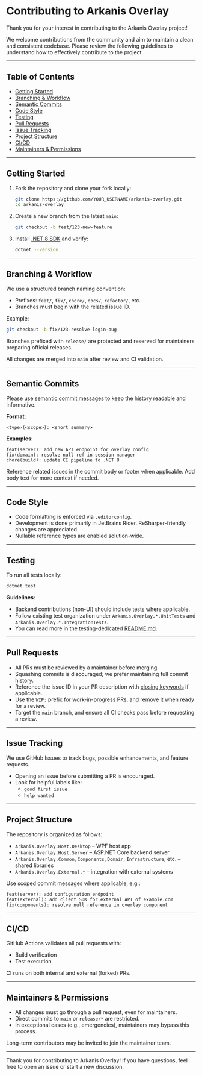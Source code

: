# Contributing to Arkanis Overlay

Thank you for your interest in contributing to the Arkanis Overlay project!

We welcome contributions from the community and aim to maintain a clean and consistent codebase. Please review the following guidelines to understand how to effectively contribute to the project.

---

## Table of Contents

- [Getting Started](#getting-started)
- [Branching & Workflow](#branching--workflow)
- [Semantic Commits](#semantic-commits)
- [Code Style](#code-style)
- [Testing](#testing)
- [Pull Requests](#pull-requests)
- [Issue Tracking](#issue-tracking)
- [Project Structure](#project-structure)
- [CI/CD](#cicd)
- [Maintainers & Permissions](#maintainers--permissions)

---

## Getting Started

1. Fork the repository and clone your fork locally:
   ```bash
   git clone https://github.com/YOUR_USERNAME/arkanis-overlay.git
   cd arkanis-overlay
   ```

2. Create a new branch from the latest `main`:
   ```bash
   git checkout -b feat/123-new-feature
   ```

3. Install [.NET 8 SDK](https://dotnet.microsoft.com/en-us/download/dotnet/8.0) and verify:
   ```bash
   dotnet --version
   ```

---

## Branching & Workflow

We use a structured branch naming convention:

* Prefixes: `feat/`, `fix/`, `chore/`, `docs/`, `refactor/`, etc.
* Branches must begin with the related issue ID.

Example:

```bash
git checkout -b fix/123-resolve-login-bug
```

Branches prefixed with `release/` are protected and reserved for maintainers preparing official releases.

All changes are merged into `main` after review and CI validation.

---

## Semantic Commits

Please use [semantic commit messages](https://www.conventionalcommits.org/) to keep the history readable and informative.

**Format**:

```
<type>(<scope>): <short summary>
```

**Examples**:

```
feat(server): add new API endpoint for overlay config
fix(domain): resolve null ref in session manager
chore(build): update CI pipeline to .NET 8
```

Reference related issues in the commit body or footer when applicable.
Add body text for more context if needed.

---

## Code Style

* Code formatting is enforced via `.editorconfig`.
* Development is done primarily in JetBrains Rider. ReSharper-friendly changes are appreciated.
* Nullable reference types are enabled solution-wide.

---

## Testing

To run all tests locally:

```bash
dotnet test
```

**Guidelines**:

* Backend contributions (non-UI) should include tests where applicable.
* Follow existing test organization under `Arkanis.Overlay.*.UnitTests` and `Arkanis.Overlay.*.IntegrationTests`.
* You can read more in the testing-dedicated [README.md](./tests/README.md).

---

## Pull Requests

* All PRs must be reviewed by a maintainer before merging.
* Squashing commits is discouraged; we prefer maintaining full commit history.
* Reference the issue ID in your PR description with [closing keywords](https://docs.github.com/en/issues/tracking-your-work-with-issues/using-issues/linking-a-pull-request-to-an-issue) if applicable.
* Use the `WIP:` prefix for work-in-progress PRs, and remove it when ready for a review.
* Target the `main` branch, and ensure all CI checks pass before requesting a review.

---

## Issue Tracking

We use GitHub Issues to track bugs, possible enhancements, and feature requests.

* Opening an issue before submitting a PR is encouraged.
* Look for helpful labels like:
    * `good first issue`
    * `help wanted`

---

## Project Structure

The repository is organized as follows:

* `Arkanis.Overlay.Host.Desktop` – WPF host app
* `Arkanis.Overlay.Host.Server` – ASP.NET Core backend server
* `Arkanis.Overlay.Common`, `Components`, `Domain`, `Infrastructure`, etc. – shared libraries
* `Arkanis.Overlay.External.*` – integration with external systems

Use scoped commit messages where applicable, e.g.:

```
feat(server): add configuration endpoint
feat(external): add client SDK for external API of example.com
fix(components): resolve null reference in overlay component
```

---

## CI/CD

GitHub Actions validates all pull requests with:

* Build verification
* Test execution

CI runs on both internal and external (forked) PRs.

---

## Maintainers & Permissions

* All changes must go through a pull request, even for maintainers.
* Direct commits to `main` or `release/*` are restricted.
* In exceptional cases (e.g., emergencies), maintainers may bypass this process.

Long-term contributors may be invited to join the maintainer team.

---

Thank you for contributing to Arkanis Overlay!
If you have questions, feel free to open an issue or start a new discussion.
